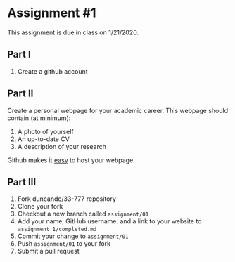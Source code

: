# Assignment #1

This assignment is due in class on 1/21/2020. 


## Part I

1. Create a github account 


## Part II

Create a personal webpage for your academic career.  This webpage should contain (at minimum):

1. A photo of yourself
2. An up-to-date CV
3. A description of your research

Github makes it [easy](https://pages.github.com) to host your webpage. 


## Part III

1. Fork duncandc/33-777 repository
2. Clone your fork
3. Checkout a new branch called `assignment/01`
4. Add your name, GitHub username, and a link to your website to `assignment_1/completed.md`
5. Commit your change to `assignment/01`
6. Push `assignment/01` to your fork
7. Submit a pull request

